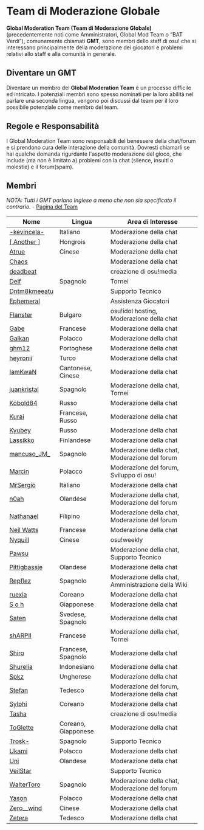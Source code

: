 Team di Moderazione Globale
============================

**Global Moderation Team (Team di Moderazione Globale)** (precedentemente noti come Amministratori, Global Mod Team o “BAT Verdi”), comunemente chiamati **GMT**, sono membri dello staff di osu! che si interessano principalmente della moderazione dei giocatori e problemi relativi allo staff e alla comunità in generale.

Diventare un GMT
----------------

Diventare un membro del **Global Moderation Team** è un processo difficile ed intricato. I potenziali membri sono spesso nominati per la loro abilità nel parlare una seconda lingua, vengono poi discussi dal team per il loro possibile potenziale come membro del team.

Regole e Responsabilità
-----------------------

I Global Moderation Team sono responsabili del benessere della chat/forum e si prendono cura delle interazione della comunità. Dovresti chiamarli se hai qualche domanda rigurdante l'aspetto moderazione del gioco, che include (ma non è limitato a) problemi con la chat (silence, insulti o molestie) e il forum(spam).

Membri
------

*NOTA: Tutti i GMT parlano Inglese a meno che non sia specificato il contrario.* - [Pagina del Team](http://osu.ppy.sh/g/4)

| Nome | Lingua | Area di Interesse |
| ---- | ------ | ----------------- |
| [-kevincela-](https://osu.ppy.sh/u/266596) | Italiano | Moderazione della chat |
| [[ Another ]](https://osu.ppy.sh/u/3416573) | Hongrois | Moderazione della chat |
| [Atrue](https://osu.ppy.sh/u/1758523) | Cinese | Moderazione della chat |
| [Chaos](https://osu.ppy.sh/u/2628870) | | Moderazione della chat |
| [deadbeat](https://osu.ppy.sh/u/128370) | | creazione di osu!media |
| [Deif](https://osu.ppy.sh/u/318565) | Spagnolo | Tornei |
| [Dntm8kmeeatu](https://osu.ppy.sh/u/5428812) | | Supporto Tecnico |
| [Ephemeral](https://osu.ppy.sh/u/102335) | | Assistenza Giocatori |
| [Flanster](https://osu.ppy.sh/u/447818) | Bulgaro | osu!idol hosting, Moderazione della chat |
| [Gabe](https://osu.ppy.sh/u/654108) | Francese | Moderazione della chat |
| [Galkan](https://osu.ppy.sh/u/169570) | Polacco | Moderazione della chat |
| [ghm12](https://osu.ppy.sh/u/2594229) | Portoghese | Moderazione della chat |
| [heyronii](https://osu.ppy.sh/u/5642779) | Turco | Moderazione della chat |
| [IamKwaN](https://osu.ppy.sh/u/1856463) | Cantonese, Cinese | Moderazione della chat |
| [juankristal](https://osu.ppy.sh/u/443656) | Spagnolo | Moderazione della chat, Tornei |
| [Kobold84](https://osu.ppy.sh/u/3227533) | Russo | Moderazione della chat |
| [Kurai](https://osu.ppy.sh/u/77089) | Francese, Russo | Moderazione della chat |
| [Kyubey](https://osu.ppy.sh/u/2195646) | Russo | Moderazione della chat |
| [Lassikko](https://osu.ppy.sh/u/7253731) | Finlandese | Moderazione della chat |
| [mancuso_JM_](https://osu.ppy.sh/u/521568) | Spagnolo | Moderazione della chat, Moderazione del forum |
| [Marcin](https://osu.ppy.sh/u/722665) | Polacco | Moderazione del forum, Sviluppo di osu! |
| [MrSergio](https://osu.ppy.sh/u/2581696) | Italiano | Moderazione della chat |
| [n0ah](https://osu.ppy.sh/u/3086393) | Olandese | Moderazione della chat, Moderazione del forum |
| [Nathanael](https://osu.ppy.sh/u/2295078) | Filipino | Moderazione della chat, Moderazione del forum |
| [Neil Watts](https://osu.ppy.sh/u/3048059) | Francese | Moderazione della chat |
| [Nyquill](https://osu.ppy.sh/u/682935) | Cinese | osu!weekly |
| [Pawsu](https://osu.ppy.sh/u/2371454) |  | Moderazione della chat, Supporto Tecnico |
| [Pittigbassje](https://osu.ppy.sh/u/2167433) | Olandese | Moderazione della chat |
| [Repflez](https://osu.ppy.sh/u/201392) | Spagnolo | Moderazione della chat, Amministrazione della Wiki |
| [ruexia](https://osu.ppy.sh/u/385069) | Coreano | Moderazione della chat |
| [S o h](https://osu.ppy.sh/u/2234772) | Giapponese | Moderazione della chat |
| [Saten](https://osu.ppy.sh/u/444506) | Svedese, Spagnolo | Moderazione della chat |
| [shARPII](https://osu.ppy.sh/u/776257) | Francese | Moderazione della chat, Tornei |
| [Shiro](https://osu.ppy.sh/u/113005) | Francese, Spagnolo | Moderazione della chat |
| [Shurelia](https://osu.ppy.sh/u/3807986) | Indonesiano | Moderazione della chat |
| [Spkz](https://osu.ppy.sh/u/2964029) | Ungherese | Moderazione della chat |
| [Stefan](https://osu.ppy.sh/u/626907) | Tedesco | Moderazione del forum, Moderazione della chat |
| [Sylphi](https://osu.ppy.sh/u/1399551) | Coreano | Moderazione della chat |
| [Tasha](https://osu.ppy.sh/u/1031958) | | creazione di osu!media |
| [ToGlette](https://osu.ppy.sh/u/1076236) | Coreano, Giapponese | Moderazione della chat |
| [Trosk-](https://osu.ppy.sh/u/3469385) | Spagnolo | Supporto Tecnico |
| [Ukami](https://osu.ppy.sh/u/820865) | Polacco | Moderazione della chat |
| [Uni](https://osu.ppy.sh/u/617106) | Olandese | Moderazione della chat |
| [VeilStar](https://osu.ppy.sh/u/4255720) | | Supporto Tecnico |
| [WalterToro](https://osu.ppy.sh/u/5281416) | Spagnolo | Moderazione della chat, Moderazione del forum |
| [Yason](https://osu.ppy.sh/u/2574392) | Polacco | Moderazione della chat |
| [Zero__wind](https://osu.ppy.sh/u/1822830) | Cinese | Moderazione della chat |
| [Zetera](https://osu.ppy.sh/u/587737) | Tedesco | Moderazione della chat |

